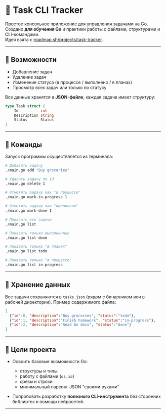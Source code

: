 # 📝 Task CLI Tracker

Простое консольное приложение для управления задачами на Go.  
Создано **для обучения Go** и практики работы с файлами, структурами и CLI-командами.  
Идея взята с [roadmap.sh/projects/task-tracker](https://roadmap.sh/projects/task-tracker).

---

## 📌 Возможности

- Добавление задач
- Удаление задач
- Изменение статуса (в процессе / выполнено / в планах)
- Просмотр всех задач или только по статусу

Все данные хранятся в **JSON-файле**, каждая задача имеет структуру:

```go
type Task struct {
    Id          int
    Description string
    Status      Status
}
````

---

## 🚀 Команды

Запуск программы осуществляется из терминала:

```bash
# Добавить задачу
./main.go add "Buy groceries"

# Удалить задачу по id
./main.go delete 1

# Отметить задачу как "в процессе"
./main.go mark-in-progress 1

# Отметить задачу как "выполнено"
./main.go mark-done 1

# Показать все задачи
./main.go list

# Показать только выполненные
./main.go list done

# Показать только "в планах"
./main.go list todo

# Показать только "в процессе"
./main.go list in-progress
```

---

## 📂 Хранение данных

Все задачи сохраняются в `tasks.json` (рядом с бинарником или в рабочей директории).
Пример содержимого файла:

```json
[
  {"id":0, "description":"Buy groceries", "status":"todo"},
  {"id":1, "description":"Finish homework", "status":"in-progress"},
  {"id":2, "description":"Read Go docs", "status":"done"}
]
```

---

## 🎯 Цели проекта

* Освоить базовые возможности Go:

  * структуры и типы
  * работу с файлами (`os`, `io`)
  * срезы и строки
  * минимальный парсинг JSON "своими руками"
* Попробовать разработку **полезного CLI-инструмента** без сторонних библиотек и помощи нейросетей.

---
